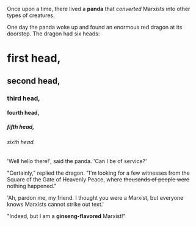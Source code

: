 Once upon a time, there lived a **panda** that *converted* Marxists into other types of creatures.

One day the panda woke up and found an enormous red dragon at its doorstep. The dragon had six heads:

# first head,

## second head,

### third head,

#### fourth head,

##### fifth head,

###### sixth head.

'Well hello there!', said the panda. 'Can I be of service?'

"Certainly," replied the dragon. "I'm looking for a few witnesses from the Square of the Gate of Heavenly Peace, where ~~thousands of people were~~ nothing happened."

'Ah, pardon me, my friend. I thought you were a Marxist, but everyone knows Marxists cannot strike out text.'

"Indeed, but I am a **ginseng-flavored** Marxist!"
